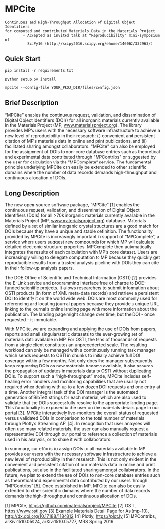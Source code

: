 # MPCite

```
Continuous and High-Throughput Allocation of Digital Object Identifiers
for computed and contributed Materials Data in the Materials Project
        - Accepted as invited talk at “Reproducibility" mini-symposium of
          SciPy16 (http://scipy2016.scipy.org/ehome/146062/332963/)
```

## Quick Start
`pip install -r requirements.txt`

`python setup.py install`

`mpcite --config-file YOUR_PROJ_DIR/files/config.json`


## Brief Description

“MPCite” enables the continuous request, validation, and dissemination of
Digital Object Identifiers (DOIs) for all inorganic materials currently
available in the Materials Project (MP, www.materialsproject.org). The library
provides MP's users with the necessary software infrastructure to achieve a new
level of reproducibility in their research: (i) convenient and persistent
citation of MP's materials data in online and print publications, and (ii)
facilitated sharing amongst collaborators. "MPCite" can also be employed for
the assignment of DOIs to non-core database entries such as theoretical and
experimental data contributed through "MPContribs" or suggested by the user for
calculation via the “MPComplete” service. The fundamental principle underlying
MPCite can easily be extended to other scientific domains where the number of
data records demands high-throughput and continuous allocation of DOIs.

## Long Description

The new open-source software package, “MPCite” [1] enables the continuous
request, validation, and dissemination of Digital Object Identifiers (DOIs) for
all >70k inorganic materials currently available in the Materials Project (MP,
www.materialsproject.org) database. Materials defined by a set of similar
inorganic crystal structures are a good match for DOIs because they have a
unique and stable definition. The functionality provided by MPCite is
increasingly important in support of “MPComplete”, a service where users
suggest new compounds for which MP will calculate detailed electronic structure
properties. MPComplete then automatically integrates the results of each
calculation with MP’s core dataset. Users are increasingly willing to delegate
computation to MP because they quickly get reproducible results from a trusted
analysis pipeline with DOIs they can cite in their follow-up analysis papers.

The DOE Office of Scientific and Technical Information (OSTI) [2] provides the
E-Link service and programming interface free of charge to DOE-funded
scientific projects. It allows researchers to submit information about OSTI
products (in form of XML meta-data records) and retrieve a persistent DOI to
identify it on the world wide web. DOIs are most commonly used for referencing
and locating journal papers because they provide a unique URL linking to the
journal’s online landing page with more information about the publication. The
landing page might change over time, but the DOI - once requested - is
immutable.

With MPCite, we are expanding and applying the use of DOIs from papers, reports
and small singular/static datasets to the ever-growing set of materials data
available in MP. For OSTI, the tens of thousands of requests from a single
client constitutes an unprecedented scale. The resulting workload can only be
managed with a continuously running task manager which sends requests to OSTI
in chunks to initially achieve full DOI coverage within a few months. Not only
does the manager subsequently keep requesting DOIs as new materials become
available, it also assures the propagation of updates in materials data to OSTI
without duplicating DOIs. To support such a “high-throughput” mode, MPCite
includes self-healing error handlers and monitoring capabilities that are
usually not required when dealing with up to a few dozen DOI requests and one
entry at a time. Another integral task of the DOI manager is the automated
generation of BibTeX strings for each material, which are also used to validate
that the DOIs successfully resolve to the appropriate landing page. This
functionality is exposed to the user on the materials details page in our
portal [3]. MPCite interactively live-monitors the overall status of requested
versus validated DOIs in comparison to the total number of materials through
Plotly’s Streaming API [4]. In recognition that user analyses will often use
many related materials, the user can also manually request a representative DOI
through our portal to reference a collection of materials used in his analysis,
or to share it with collaborators.

In summary, our efforts to assign DOIs to all materials available in MP
provides our users with the necessary software infrastructure to achieve a new
level of reproducibility in their research. This is not only evident in the
convenient and persistent citation of our materials data in online and print
publications, but also in the facilitated sharing amongst collaborators. In the
future, we plan to extend the use of DOIs to non-core database entries such as
theoretical and experimental data contributed by our users through "MPContribs"
[5]. Once established in MP, MPCite can also be easily extended to other
scientific domains where the number of data records demands the high-throughput
and continuous allocation of DOIs.

[1] MPCite, https://github.com/materialsproject/MPCite
[2] OSTI, https://www.osti.gov
[3] Example Materials Detail Page for As (mp-10), http://dx.doi.org/10.17188/1184812
[4] Plotly, https://plot.ly
[5] MPContribs, arXiv:1510.05024, arXiv:1510.05727, MRS Spring 2016
